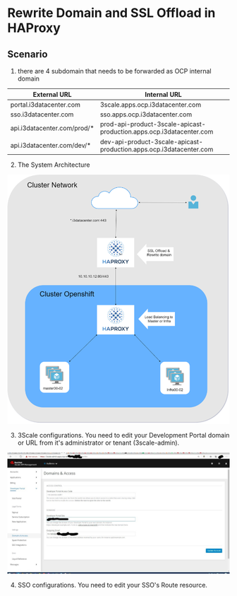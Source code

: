 # Rewrite Domain and SSL Offload in HAProxy 
## Scenario
1. there are 4 subdomain that needs to be forwarded as OCP internal domain
<table>
	<thead>
		<tr>
			<th>External URL</th>
			<th>Internal URL</th>
		</tr>
	</thead>
	<tbody>
		<tr>
			<td>portal.i3datacenter.com</td>
			<td>3scale.apps.ocp.i3datacenter.com</td>
		</tr>
		<tr>
			<td>sso.i3datacenter.com</td>
			<td>sso.apps.ocp.i3datacenter.com</td>
		</tr>
		<tr>
			<td>api.i3datacenter.com/prod/*</td>
			<td>prod-api-product-3scale-apicast-production.apps.ocp.i3datacenter.com</td>
		</tr>
		<tr>
			<td>api.i3datacenter.com/dev/*</td>
			<td>dev-api-product-3scale-apicast-production.apps.ocp.i3datacenter.com</td>
		</tr>
	</tbody>
</table>

2. The System Architecture
<img src="architecture.png" alt="Topology HAProxy-HAProxy OCP"/>

3. 3Scale configurations. You need to edit your Development Portal domain or URL from it's administrator or tenant (3scale-admin).
<img src="3scale-rewrite-domain.jpg" alt="Topology HAProxy-HAProxy OCP"/>

4. SSO configurations. You need to edit your SSO's Route resource.
